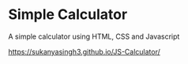 # Simple Calculator

A simple calculator using HTML, CSS and Javascript

https://sukanyasingh3.github.io/JS-Calculator/
